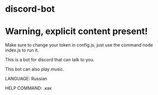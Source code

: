 # discord-bot
# Warning, explicit content present!

Make sure to change your token in config.js, just use the command 
              node index.js to run it.

This is a bot for discord that can talk to you.

This bot can also play music.

LANGUAGE: Russian

HELP COMMAND: .как

